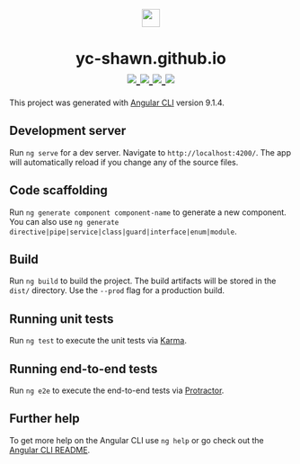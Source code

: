 <p align="center">
  <img src="https://raw.githubusercontent.com/yc-shawn/yc-shawn.github.io/dev/src/favicon.ico" width="32"/>
</p>
<h1 align="center">
  yc-shawn.github.io
  <div align="center">
    <a href="https://angular.io/docs">
      <img src="https://img.shields.io/badge/Angular-9.x-dd0331.svg">
    </a>
    <a href="https://nodejs.org/en/">
      <img src="https://img.shields.io/badge/NodeJs-12+-green.svg">
    </a>
    <a href="https://www.npmjs.com/">
      <img src="https://img.shields.io/badge/NPM-6+-brightgreen.svg">
    </a>
    <a href="https://code.visualstudio.com/">
      <img src="https://img.shields.io/badge/%20-VS%20Code-686968.svg?logo=visual-studio-code">
    </a>
  </div>
</h1>

This project was generated with [Angular CLI](https://github.com/angular/angular-cli) version 9.1.4.

## Development server

Run `ng serve` for a dev server. Navigate to `http://localhost:4200/`. The app will automatically reload if you change any of the source files.

## Code scaffolding

Run `ng generate component component-name` to generate a new component. You can also use `ng generate directive|pipe|service|class|guard|interface|enum|module`.

## Build

Run `ng build` to build the project. The build artifacts will be stored in the `dist/` directory. Use the `--prod` flag for a production build.

## Running unit tests

Run `ng test` to execute the unit tests via [Karma](https://karma-runner.github.io).

## Running end-to-end tests

Run `ng e2e` to execute the end-to-end tests via [Protractor](http://www.protractortest.org/).

## Further help

To get more help on the Angular CLI use `ng help` or go check out the [Angular CLI README](https://github.com/angular/angular-cli/blob/master/README.md).
